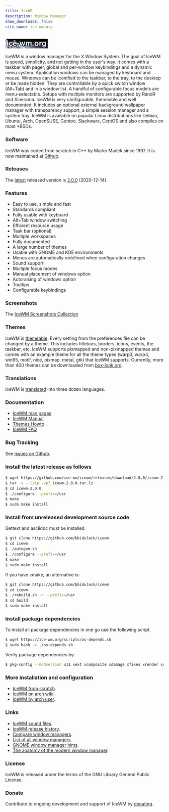 ```yaml
---
title: IceWM
description: Window Manager
show_downloads: false
site_name: ice-wm.org
---
```


[![IceWM website logo][1]][2]

IceWM is a window manager for the X Window System.
The goal of IceWM is speed, simplicity,
and not getting in the user's way.
It comes with a taskbar with pager,
global and per-window keybindings
and a dynamic menu system.
Application windows can be managed by keyboard and mouse.
Windows can be iconified to the taskbar,
to the tray, to the desktop or be made hidden.
They are controllable by a quick switch
window (Alt+Tab) and in a window list.
A handful of configurable focus models are menu-selectable.
Setups with multiple monitors are supported by RandR and Xinerama.
IceWM is very configurable, themeable and well documented.
It includes an optional external background
wallpaper manager with transparency support,
a simple session manager and a system tray.
IceWM is available on popular Linux distributions like
Debian, Ubuntu, Arch, OpenSUSE, Gentoo, Slackware, CentOS
and also compiles on most \*BSDs.

### Software

IceWM was coded from scratch in C++ by Marko Maček since 1997.
It is now maintained at [Github][3].

### Releases

The [latest][15] released version is [2.0.0][4] (2020-12-14).

### Features

- Easy to use, simple and fast
- Standards compliant
- Fully usable with keyboard
- Alt+Tab window switching
- Efficient resource usage
- Task bar (optional)
- Multiple workspaces
- Fully documented
- A large number of themes
- Usable with GNOME and KDE environments
- Menus are automatically redefined when configuration changes
- Sound support
- Multiple focus modes
- Manual placement of windows option
- Autoraising of windows option
- Tooltips
- Configurable keybindings

### Screenshots

The [IceWM Screenshots Collection](screenshots/)

### Themes

IceWM is [themeable](themes/).
Every setting from the preferences file can be changed
by a theme. This includes titlebars, borders, icons, events, the taskbar,
etc. IceWM supports pixmapped and non-pixmapped themes and comes with an
example theme for all the theme types (warp3, warp4, win95, motif, nice,
pixmap, metal, gtk) that IceWM supports.
Currently, more than 400 themes can be downloaded from
[box-look.org][6].

### Translations

IceWM is [translated][8] into three dozen languages.

### Documentation

- [IceWM man pages](man/)
- [IceWM Manual](manual/)
- [Themes Howto](themes/)
- [IceWM FAQ](FAQ/)

### Bug Tracking

See [issues on Github][5].

### Install the latest release as follows

```bash
$ wget https://github.com/ice-wm/icewm/releases/download/2.0.0/icewm-2.0.0.tar.lz
$ tar -x --lzip -vpf icewm-2.0.0.tar.lz
$ cd icewm-2.0.0
$ ./configure --prefix=/usr
$ make
$ sudo make install
```
### Install from unreleased development source code

Gettext and asciidoc must be installed.

```bash
$ git clone https://github.com/bbidulock/icewm
$ cd icewm
$ ./autogen.sh
$ ./configure --prefix=/usr
$ make
$ sudo make install
```

If you have cmake, an alternative is:

```bash
$ git clone https://github.com/bbidulock/icewm
$ cd icewm
$ ./rebuild.sh -r --prefix=/usr
$ cd build
$ sudo make install
```

### Install package dependencies

To install all package dependencies
in one go use the following script.

```bash
$ wget https://ice-wm.org/scripts/os-depends.sh
$ sudo bash -x ./os-depends.sh
```

Verify package dependencies by:

```bash
$ pkg-config --modversion x11 xext xcomposite xdamage xfixes xrender xrandr xinerama xft fontconfig sm ice sndfile alsa ao gio-2.0 gio-unix-2.0 gdk-pixbuf-xlib-2.0 imlib2 librsvg-2.0 xpm libpng libjpeg
```

### More installation and configuration

- [IceWM from scratch][10].
- [IceWM on arch wiki][16].
- [IceWM by arch user][17].

### Links

- [IceWM sound files](icewm-sounds).
- [IceWM release history](versions.html).
- [Compare window managers][11].
- [List of all window managers][12].
- [GNOME window manager hints][13].
- [The anatomy of the modern window manager][18].

### License

IceWM is released under the terms of the GNU Library General Public License.

### Donate

Contribute to ongoing development and support of IceWM by [donating][14].

[1]: images/logom.jpg "ice-wm.org"
[2]: https://ice-wm.org
[3]: https://github.com/bbidulock/icewm
[4]: https://github.com/ice-wm/icewm/releases/download/2.0.0/icewm-2.0.0.tar.lz
[5]: https://github.com/bbidulock/icewm/issues
[6]: https://themes.ice-wm.org
[8]: https://l10n.opensuse.org/projects/icewm/icewm-1-4-branch/
[9]: https://sandbox.cz/~covex/icewm/iceicons/iceicons-default-0.10.0.tar.gz
[10]: http://www.linuxfromscratch.org/blfs/view/svn/x/icewm.html
[11]: https://en.wikipedia.org/wiki/Comparison_of_X_window_managers
[12]: https://www.gilesorr.com/wm/table.html
[13]: https://ice-wm.org/gnome-wm-hints/
[14]: https://gijsbers.github.io/donate/
[15]: https://github.com/ice-wm/icewm/releases/latest
[16]: https://wiki.archlinux.org/index.php/IceWM
[17]: https://www.archlinuxuser.com/2013/02/how-to-install-configure-icewm-window.html
[18]: https://www.cs.ru.nl/bachelors-theses/2019/Max_van_Deurzen___4581903___The_anatomy_of_the_modern_window_manager_-_a_case_study_for_X_in_an_Agile_manner.pdf

[ vim: set ft=markdown sw=4 tw=80 nocin nosi fo+=tcqlorn: ]: #
